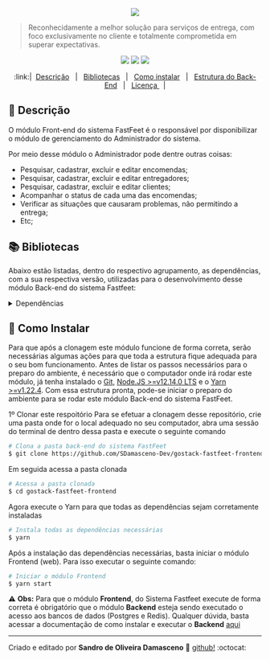 <p align="center" target="_blank">
  <img src="https://i.imgur.com/b9HrmqJ.png" target="_blank">
</p>

> Reconhecidamente a melhor solução para serviços de entrega, com foco exclusivamente no cliente e totalmente comprometida em superar expectativas.

<p align="center" target="_blank">
  <img src="https://img.shields.io/badge/Version-0.1-blueviolet?style=plastic" target="_blank">
  <img src="https://img.shields.io/badge/ReactJS-%3E%3D16.13.0-blueviolet?style=plastic&logo=React" target="_blank">
  <img src="https://img.shields.io/badge/React%20Redux-%3E%3D7.2.0-blueviolet?style=plastic&logo=Redux" target="_blank">
</p>

<p align="center" target="_blank">
:link:| &nbsp;<a href="#page_with_curl-Descrição" target="_blank">Descrição</a> &nbsp;  | &nbsp; <a href="#books-Bibliotecas">Bibliotecas</a> &nbsp; | &nbsp; <a href="#floppy_disk-Como-Instalar">Como instalar</a> &nbsp; | &nbsp; <a href="#office-Estrutura-do-Back-End">Estrutura do Back-End</a> &nbsp; | &nbsp; <a href="https://github.com/SDamasceno-Dev/gostack-fastfeet-back_end/blob/master/LICENSE.MD">Licença </a> &nbsp; |</p>

## :page_with_curl: Descrição

O módulo Front-end do sistema FastFeet é o responsável por disponibilizar o módulo de gerenciamento do Administrador do sistema.

Por meio desse módulo o Administrador pode dentre outras coisas:

<ul>
<li>Pesquisar, cadastrar, excluir e editar encomendas;</li>
<li>Pesquisar, cadastrar, excluir e editar entregadores;</li>
<li>Pesquisar, cadastrar, excluir e editar clientes;</li>
<li>Acompanhar o status de cada uma das encomendas;</li>
<li>Verificar as situações que causaram problemas, não permitindo a entrega;</li>
<li>Etc;</li>
</ul>

## :books: Bibliotecas

Abaixo estão listadas, dentro do respectivo agrupamento, as dependências, com a sua respectiva versão, utilizadas para o desenvolvimento desse módulo Back-end do sistema Fastfeet:

<details><summary>Dependências</summary>
  <ul>
    <li><a href="https://www.npmjs.com/package/@rocketseat/unform" target="_blank">@rocketseat/unform</a> [^1.6.2]</li>
    <li><a href="https://www.npmjs.com/package/@testing-library/jest-dom" target="_blank">@testing-library/jest-dom</a> [^4.2.4]</li>
    <li><a href="https://www.npmjs.com/package/@testing-library/react" target="_blank">@testing-library/react</a> [^9.3.2]</li>
    <li><a href="https://www.npmjs.com/package/@testing-library/user-event" target="_blank">@testing-library/user-event</a> [^7.1.2]</li>
    <li><a href="https://www.npmjs.com/package/axios" target="_blank">axios</a> [^0.19.2]</li>
    <li><a href="https://www.npmjs.com/package/date-fns" target="_blank">date-fns</a> [^2.11.0]</li>
    <li><a href="https://www.npmjs.com/package/date-fns-tz" target="_blank">date-fns-tz</a> [^1.0.10]</li>
    <li><a href="https://www.npmjs.com/package/history" target="_blank">history</a> [^4.10.1]</li>
    <li><a href="https://www.npmjs.com/package/immer" target="_blank">immer</a> [^6.0.1]</li>
    <li><a href="https://www.npmjs.com/package/polished" target="_blank">polished</a> [^3.4.4]</li>
    <li><a href="https://www.npmjs.com/package/prop-types" target="_blank">prop-types</a> [^15.7.2]</li>
    <li><a href="https://www.npmjs.com/package/react" target="_blank">react</a> [^16.13.0]</li>
    <li><a href="https://www.npmjs.com/package/react-dom" target="_blank">react-dom</a> [^16.13.0]</li>
    <li><a href="https://www.npmjs.com/package/react-icons" target="_blank">react-icons</a> [^3.9.0]</li>
    <li><a href="https://www.npmjs.com/package/react-redux" target="_blank">react-redux</a> [^7.2.0]</li>
    <li><a href="https://www.npmjs.com/package/react-router-dom" target="_blank">react-router-dom</a> [^5.1.2]</li>
    <li><a href="https://www.npmjs.com/package/react-scripts" target="_blank">react-scripts</a> "3.4.0]</li>
    <li><a href="https://www.npmjs.com/package/react-select" target="_blank">react-select</a> [^3.0.8]</li>
    <li><a href="https://www.npmjs.com/package/react-toastify" target="_blank">react-toastify</a> [^5.5.0]</li>
    <li><a href="https://www.npmjs.com/package/reactotron-react-js" target="_blank">reactotron-react-js</a> [^3.3.7]</li>
    <li><a href="https://www.npmjs.com/package/reactotron-redux" target="_blank">reactotron-redux</a> [^3.1.2]</li>
    <li><a href="https://www.npmjs.com/package/reactotron-redux-saga" target="_blank">reactotron-redux-saga</a> [^4.2.3]</li>
    <li><a href="https://www.npmjs.com/package/redux" target="_blank">redux</a> [^4.0.5]</li>
    <li><a href="https://www.npmjs.com/package/redux-persist" target="_blank">redux-persist</a> [^6.0.0]</li>
    <li><a href="https://www.npmjs.com/package/redux-saga" target="_blank">redux-saga</a> [^1.1.3]</li>
    <li><a href="https://www.npmjs.com/package/styled-components" target="_blank">styled-components</a> [^5.0.1]</li>
    <li><a href="https://www.npmjs.com/package/yup" target="_blank">yup</a> [^0.28.3]</li>
  </ul>
</details>

## :floppy_disk: Como Instalar

Para que após a clonagem este módulo funcione de forma correta, serão necessárias algumas ações para que toda a estrutura fique adequada para o seu bom funcionamento. Antes de listar os passos necessários para o preparo do ambiente, é necessário que o computador onde irá rodar este módulo, já tenha instalado o [Git](https://git-scm.com/), [Node.JS >=v12.14.0 LTS](https://nodejs.org/en/) e o [Yarn >=v1.22.4](https://yarnpkg.com/).
Com essa estrutura pronta, pode-se iniciar o preparo do ambiente para se rodar este módulo Back-end do sistema FastFeet.

1º Clonar este respoitório
Para se efetuar a clonagem desse repositório, crie uma pasta onde for o local adequado no seu computador, abra uma sessão do terminal de dentro dessa pasta e execute o seguinte comando

```bash
# Clona a pasta back-end do sistema FastFeet
$ git clone https://github.com/SDamasceno-Dev/gostack-fastfeet-frontend
```

Em seguida acessa a pasta clonada

```bash
# Acessa a pasta clonada
$ cd gostack-fastfeet-frontend
```

Agora execute o Yarn para que todas as dependências sejam corretamente instaladas

```bash
# Instala todas as dependências necessárias
$ yarn
```

Após a instalação das dependências necessárias, basta iniciar o módulo Frontend (web). Para isso executar o seguinte comando:

```bash
# Iniciar o módulo Frontend
$ yarn start
```

:warning: **Obs:** Para que o módulo **Frontend**, do Sistema Fastfeet execute de forma correta é obrigatório que o módulo **Backend** esteja sendo executado o acesso aos bancos de dados (Postgres e Redis). Qualquer dúvida, basta acessar a documentação de como instalar e executar o **Backend** [aqui](https://github.com/SDamasceno-Dev/gostack-fastfeet-backend)


---
Criado e editado por **Sandro de Oliveira Damasceno** :space_invader:   [github!](https://github.com/SDamasceno-Dev) :octocat:
